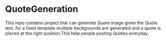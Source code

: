 # QuoteGeneration
This repo contains project that can generate Quote image given the Quote text. for a fixed template multiple backgrounds are generated and a quote is placed at the right position.This help people posting Quotes everyday. 
